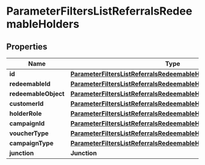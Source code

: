 

# ParameterFiltersListReferralsRedeemableHolders


## Properties

| Name | Type | Description |
|------------ | ------------- | ------------- |
|**id** | [**ParameterFiltersListReferralsRedeemableHoldersId**](ParameterFiltersListReferralsRedeemableHoldersId.md) |  |
|**redeemableId** | [**ParameterFiltersListReferralsRedeemableHoldersRedeemableId**](ParameterFiltersListReferralsRedeemableHoldersRedeemableId.md) |  |
|**redeemableObject** | [**ParameterFiltersListReferralsRedeemableHoldersRedeemableObject**](ParameterFiltersListReferralsRedeemableHoldersRedeemableObject.md) |  |
|**customerId** | [**ParameterFiltersListReferralsRedeemableHoldersCustomerId**](ParameterFiltersListReferralsRedeemableHoldersCustomerId.md) |  |
|**holderRole** | [**ParameterFiltersListReferralsRedeemableHoldersHolderRole**](ParameterFiltersListReferralsRedeemableHoldersHolderRole.md) |  |
|**campaignId** | [**ParameterFiltersListReferralsRedeemableHoldersCampaignId**](ParameterFiltersListReferralsRedeemableHoldersCampaignId.md) |  |
|**voucherType** | [**ParameterFiltersListReferralsRedeemableHoldersVoucherType**](ParameterFiltersListReferralsRedeemableHoldersVoucherType.md) |  |
|**campaignType** | [**ParameterFiltersListReferralsRedeemableHoldersCampaignType**](ParameterFiltersListReferralsRedeemableHoldersCampaignType.md) |  |
|**junction** | **Junction** |  |



